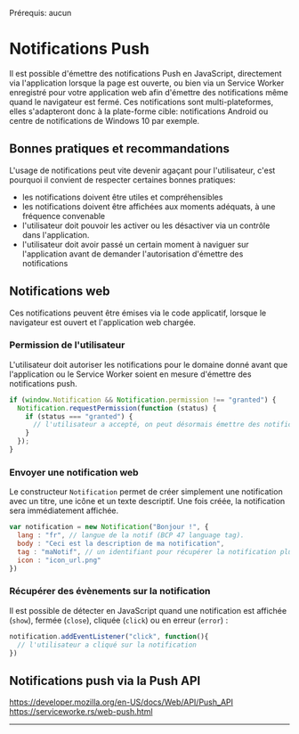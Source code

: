 <span class="requirements">Prérequis: aucun</span>

Notifications Push
===================

Il est possible d'émettre des notifications Push en JavaScript, directement via l'application lorsque la page est ouverte, ou bien via un Service Worker enregistré pour votre application web afin d'émettre des notifications même quand le navigateur est fermé. Ces notifications sont multi-plateformes, elles s'adapteront donc à la plate-forme cible: notifications Android ou centre de notifications de Windows 10 par exemple.

## Bonnes pratiques et recommandations

L'usage de notifications peut vite devenir agaçant pour l'utilisateur, c'est pourquoi il convient de respecter certaines bonnes pratiques: 
- les notifications doivent être utiles et compréhensibles
- les notifications doivent être affichées aux moments adéquats, à une fréquence convenable
- l'utilisateur doit pouvoir les activer ou les désactiver via un contrôle dans l'application.
- l'utilisateur doit avoir passé un certain moment à naviguer sur l'application avant de demander l'autorisation d'émettre des notifications

## Notifications web
 
Ces notifications peuvent être émises via le code applicatif, lorsque le navigateur est ouvert et l'application web chargée.

### Permission de l'utilisateur

L'utilisateur doit autoriser les notifications pour le domaine donné avant que l'application ou le Service Worker soient en mesure d'émettre des notifications push.

```javascript
if (window.Notification && Notification.permission !== "granted") {
  Notification.requestPermission(function (status) {
    if (status === "granted") {
      // l'utilisateur a accepté, on peut désormais émettre des notifications
    }
  });
}
```

### Envoyer une notification web

Le constructeur `Notification` permet de créer simplement une notification avec un titre, une icône et un texte descriptif. Une fois créée, la notification sera immédiatement affichée.

```javascript
var notification = new Notification("Bonjour !", {
  lang : "fr", // langue de la notif (BCP 47 language tag).
  body : "Ceci est la description de ma notification",
  tag : "maNotif", // un identifiant pour récupérer la notification plus tard si besoin
  icon : "icon_url.png"
})
```

### Récupérer des évènements sur la notification

Il est possible de détecter en JavaScript quand une notification est affichée (`show`), fermée (`close`), cliquée (`click`) ou en erreur (`error`) :

```javascript
notification.addEventListener("click", function(){
  // l'utilisateur a cliqué sur la notification
}) 
```

## Notifications push via la Push API

https://developer.mozilla.org/en-US/docs/Web/API/Push_API
https://serviceworke.rs/web-push.html


---
